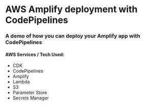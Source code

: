 # AWS Amplify deployment with CodePipelines

### A demo of how you can deploy your Amplify app with CodePipelines

#### AWS Services / Tech Used:
- CDK
- CodePipelines
- Amplify
- Lambda
- S3
- Parameter Store
- Secrets Manager